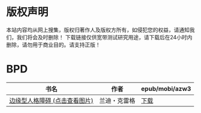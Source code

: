 # 版权声明

本站内容均从网上搜集，版权归著作人及版权方所有，如侵犯您的权益，请通知我们，我们将会及时删除！ 下载链接仅供宽带测试研究用途，请下载后在24小时内删除，请勿用于商业目的。请支持正版！

# BPD

| 书名 | 作者 | epub/mobi/azw3 |
| --- | --- | --- |
| [边缘型人格障碍 (点击查看图片)](https://www.dushupai.com/attachment/2024/06/08/96495b1b61fb3af2.jpg) | 兰迪・克雷格 | [下载](https://url89.ctfile.com/f/31084289-1357046161-9be382?p=8866) |
